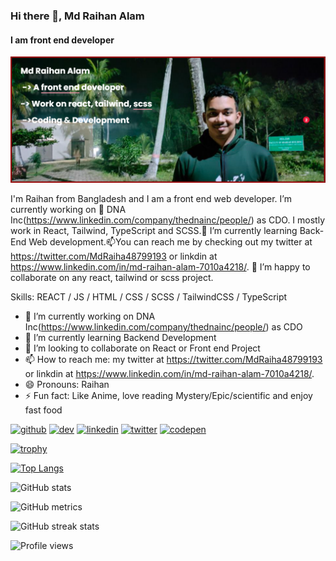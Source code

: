 ### Hi there 👋, Md Raihan Alam
#### I am front end developer
![I am front end developer](https://github.com/Md-Raihan-Alam/Md-Raihan-Alam/blob/main/banner.png)

I'm Raihan from Bangladesh and I am a front end web developer. I’m currently working on 🔭 DNA Inc(https://www.linkedin.com/company/thednainc/people/) as CDO. I mostly work in React, Tailwind, TypeScript and SCSS.🌱 I’m currently learning Back-End Web development.📫You can reach me by checking out my twitter at https://twitter.com/MdRaiha48799193 or linkdin at https://www.linkedin.com/in/md-raihan-alam-7010a4218/. 👯 I’m happy to collaborate on any react, tailwind or scss project.

Skills: REACT / JS / HTML / CSS / SCSS / TailwindCSS / TypeScript

- 🔭 I’m currently working on DNA Inc(https://www.linkedin.com/company/thednainc/people/) as CDO 
- 🌱 I’m currently learning Backend Development 
- 👯 I’m looking to collaborate on React or Front end Project 
- 📫 How to reach me: my twitter at https://twitter.com/MdRaiha48799193 or linkdin at https://www.linkedin.com/in/md-raihan-alam-7010a4218/. 
- 😄 Pronouns: Raihan 
- ⚡ Fun fact: Like Anime, love reading Mystery/Epic/scientific  and enjoy fast food 


[<img src='https://cdn.jsdelivr.net/npm/simple-icons@3.0.1/icons/github.svg' alt='github' height='40'>](https://github.com/Md-Raihan-Alam)  [<img src='https://cdn.jsdelivr.net/npm/simple-icons@3.0.1/icons/hashnode.svg' alt='dev' height='40'>](https://raihan28.hashnode.dev/my-experience-on-completing-advice-generator-project-from-frontendmentor)  [<img src='https://cdn.jsdelivr.net/npm/simple-icons@3.0.1/icons/linkedin.svg' alt='linkedin' height='40'>](https://www.linkedin.com/in/md-raihan-alam-7010a4218/)  [<img src='https://cdn.jsdelivr.net/npm/simple-icons@3.0.1/icons/twitter.svg' alt='twitter' height='40'>](https://twitter.com/@MdRaiha48799193)  [<img src='https://cdn.jsdelivr.net/npm/simple-icons@3.0.1/icons/codepen.svg' alt='codepen' height='40'>](https://codepen.io/md-raihan-alam)  

[![trophy](https://github-profile-trophy.vercel.app/?username=Md-Raihan-Alam)](https://github.com/ryo-ma/github-profile-trophy)

[![Top Langs](https://github-readme-stats.vercel.app/api/top-langs/?username=Md-Raihan-Alam)](https://github.com/anuraghazra/github-readme-stats)

![GitHub stats](https://github-readme-stats.vercel.app/api?username=Md-Raihan-Alam&show_icons=true)  

![GitHub metrics](https://metrics.lecoq.io/Md-Raihan-Alam)  

![GitHub streak stats](https://streak-stats.demolab.com/?user=Md-Raihan-Alam)  

![Profile views](https://gpvc.arturio.dev/Md-Raihan-Alam)  
